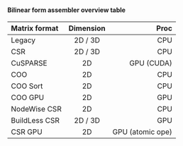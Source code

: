 #### Bilinear form assembler overview table

| Matrix format | Dimension | Proc |
| :------------ | :-------: | ---: |
| Legacy | 2D / 3D | CPU |
| CSR | 2D / 3D | CPU |
| CuSPARSE | 2D | GPU (CUDA) |
| COO | 2D | CPU |
| COO Sort | 2D | CPU |
| COO GPU | 2D | GPU |
| NodeWise CSR | 2D | CPU |
| BuildLess CSR | 2D / 3D | GPU |
| CSR GPU | 2D | GPU (atomic ope)|